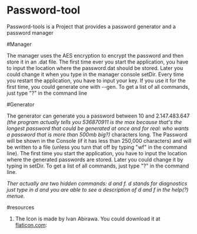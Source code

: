 

# Password-tool

Password-tools is a Project that provides a password generator and a password manager

#Manager

The manager uses the AES encryption to encrypt the password and then store it in an .dat file. The first time ever you start the application, you have to input the location where the password.dat should be stored. Later you could change it when you type in the manager console setDir. Every time you restart the application, you have to input your key. If you use it for the first time, you could generate one with --gen. To get a list of all commands, just type "?" in the command line

#Generator

The generator can generate you a password between 10 and 2.147.483.647 *(the program actually tells you 536870911 is the max because that's the longest password that could be generated at once and for real: who wants a password that is more than 500mb big?)* characters long. The Password will be shown in the Console (if it has less than 250,000 characters) and will be written to a file (unless you turn that off by typing "wf" in the command line). The first time you start the application, you have to input the location where the generated passwords are stored. Later you could change it by typing in setDir. To get a list of all commands, just type "?" in the command line.

*Ther actually are two hidden commands: d and f. d stands for diagnostics just type in d and you are able to see a description of d and f in the help(?) menue.*
 
 #resources
 1. The Icon is made by Ivan Abirawa. You could download it at [flaticon.com](https://www.flaticon.com/de/kostenloses-icon/sperren_3183023?related_id=3183023&origin=search#): 
 

